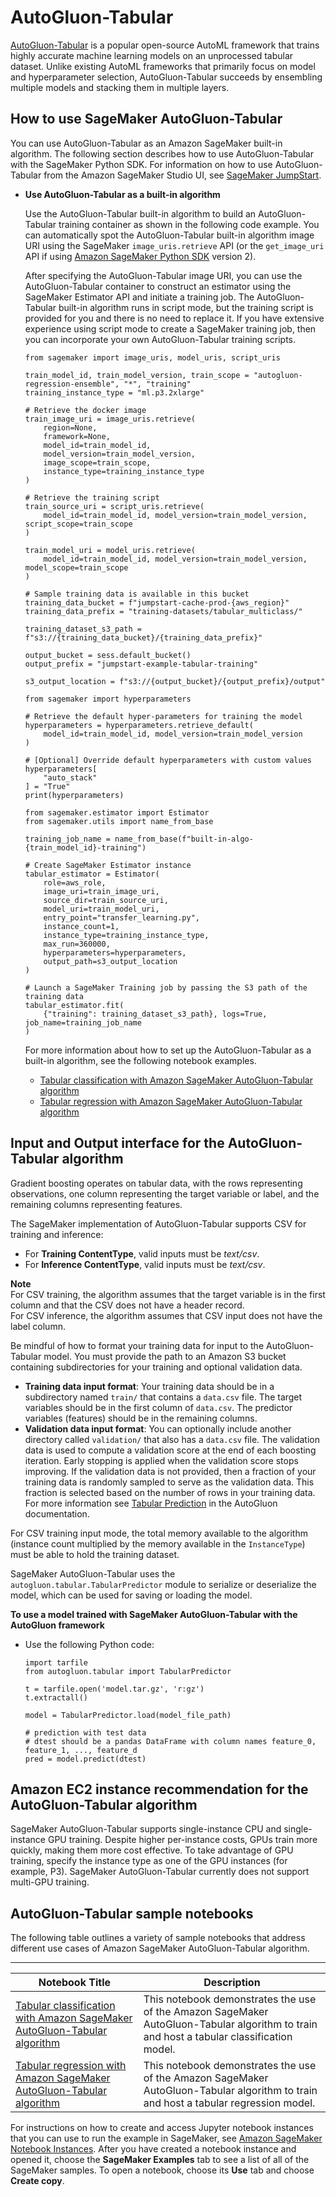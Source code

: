 # AutoGluon\-Tabular<a name="autogluon-tabular"></a>

[AutoGluon\-Tabular](https://auto.gluon.ai/stable/index.html) is a popular open\-source AutoML framework that trains highly accurate machine learning models on an unprocessed tabular dataset\. Unlike existing AutoML frameworks that primarily focus on model and hyperparameter selection, AutoGluon\-Tabular succeeds by ensembling multiple models and stacking them in multiple layers\. 

## How to use SageMaker AutoGluon\-Tabular<a name="autogluon-tabular-modes"></a>

You can use AutoGluon\-Tabular as an Amazon SageMaker built\-in algorithm\. The following section describes how to use AutoGluon\-Tabular with the SageMaker Python SDK\. For information on how to use AutoGluon\-Tabular from the Amazon SageMaker Studio UI, see [SageMaker JumpStart](studio-jumpstart.md)\.
+ **Use AutoGluon\-Tabular as a built\-in algorithm**

  Use the AutoGluon\-Tabular built\-in algorithm to build an AutoGluon\-Tabular training container as shown in the following code example\. You can automatically spot the AutoGluon\-Tabular built\-in algorithm image URI using the SageMaker `image_uris.retrieve` API \(or the `get_image_uri` API if using [Amazon SageMaker Python SDK](https://sagemaker.readthedocs.io) version 2\)\. 

  After specifying the AutoGluon\-Tabular image URI, you can use the AutoGluon\-Tabular container to construct an estimator using the SageMaker Estimator API and initiate a training job\. The AutoGluon\-Tabular built\-in algorithm runs in script mode, but the training script is provided for you and there is no need to replace it\. If you have extensive experience using script mode to create a SageMaker training job, then you can incorporate your own AutoGluon\-Tabular training scripts\.

  ```
  from sagemaker import image_uris, model_uris, script_uris
  
  train_model_id, train_model_version, train_scope = "autogluon-regression-ensemble", "*", "training"
  training_instance_type = "ml.p3.2xlarge"
  
  # Retrieve the docker image
  train_image_uri = image_uris.retrieve(
      region=None,
      framework=None,
      model_id=train_model_id,
      model_version=train_model_version,
      image_scope=train_scope,
      instance_type=training_instance_type
  )
  
  # Retrieve the training script
  train_source_uri = script_uris.retrieve(
      model_id=train_model_id, model_version=train_model_version, script_scope=train_scope
  )
  
  train_model_uri = model_uris.retrieve(
      model_id=train_model_id, model_version=train_model_version, model_scope=train_scope
  )
  
  # Sample training data is available in this bucket
  training_data_bucket = f"jumpstart-cache-prod-{aws_region}"
  training_data_prefix = "training-datasets/tabular_multiclass/"
  
  training_dataset_s3_path = f"s3://{training_data_bucket}/{training_data_prefix}"
  
  output_bucket = sess.default_bucket()
  output_prefix = "jumpstart-example-tabular-training"
  
  s3_output_location = f"s3://{output_bucket}/{output_prefix}/output"
  
  from sagemaker import hyperparameters
  
  # Retrieve the default hyper-parameters for training the model
  hyperparameters = hyperparameters.retrieve_default(
      model_id=train_model_id, model_version=train_model_version
  )
  
  # [Optional] Override default hyperparameters with custom values
  hyperparameters[
      "auto_stack"
  ] = "True"
  print(hyperparameters)
  
  from sagemaker.estimator import Estimator
  from sagemaker.utils import name_from_base
  
  training_job_name = name_from_base(f"built-in-algo-{train_model_id}-training")
  
  # Create SageMaker Estimator instance
  tabular_estimator = Estimator(
      role=aws_role,
      image_uri=train_image_uri,
      source_dir=train_source_uri,
      model_uri=train_model_uri,
      entry_point="transfer_learning.py",
      instance_count=1,
      instance_type=training_instance_type,
      max_run=360000,
      hyperparameters=hyperparameters,
      output_path=s3_output_location
  )
  
  # Launch a SageMaker Training job by passing the S3 path of the training data
  tabular_estimator.fit(
      {"training": training_dataset_s3_path}, logs=True, job_name=training_job_name
  )
  ```

  For more information about how to set up the AutoGluon\-Tabular as a built\-in algorithm, see the following notebook examples\.
  + [Tabular classification with Amazon SageMaker AutoGluon\-Tabular algorithm](https://github.com/aws/amazon-sagemaker-examples/blob/main/introduction_to_amazon_algorithms/autogluon_tabular/Amazon_Tabular_Classification_AutoGluon.ipynb)
  + [Tabular regression with Amazon SageMaker AutoGluon\-Tabular algorithm](https://github.com/aws/amazon-sagemaker-examples/blob/main/introduction_to_amazon_algorithms/autogluon_tabular/Amazon_Tabular_Regression_AutoGluon.ipynb)

## Input and Output interface for the AutoGluon\-Tabular algorithm<a name="InputOutput-AutoGluon-Tabular"></a>

Gradient boosting operates on tabular data, with the rows representing observations, one column representing the target variable or label, and the remaining columns representing features\. 

The SageMaker implementation of AutoGluon\-Tabular supports CSV for training and inference:
+ For **Training ContentType**, valid inputs must be *text/csv*\.
+ For **Inference ContentType**, valid inputs must be *text/csv*\.

**Note**  
For CSV training, the algorithm assumes that the target variable is in the first column and that the CSV does not have a header record\.   
For CSV inference, the algorithm assumes that CSV input does not have the label column\. 

Be mindful of how to format your training data for input to the AutoGluon\-Tabular model\. You must provide the path to an Amazon S3 bucket containing subdirectories for your training and optional validation data\.
+ **Training data input format**: Your training data should be in a subdirectory named `train/` that contains a `data.csv` file\. The target variables should be in the first column of `data.csv`\. The predictor variables \(features\) should be in the remaining columns\.
+ **Validation data input format**: You can optionally include another directory called `validation/` that also has a `data.csv` file\. The validation data is used to compute a validation score at the end of each boosting iteration\. Early stopping is applied when the validation score stops improving\. If the validation data is not provided, then a fraction of your training data is randomly sampled to serve as the validation data\. This fraction is selected based on the number of rows in your training data\. For more information see [Tabular Prediction](https://auto.gluon.ai/stable/api/autogluon.predictor.html#module-0) in the AutoGluon documentation\.

For CSV training input mode, the total memory available to the algorithm \(instance count multiplied by the memory available in the `InstanceType`\) must be able to hold the training dataset\.

SageMaker AutoGluon\-Tabular uses the `autogluon.tabular.TabularPredictor` module to serialize or deserialize the model, which can be used for saving or loading the model\.

**To use a model trained with SageMaker AutoGluon\-Tabular with the AutoGluon framework**
+ Use the following Python code:

  ```
  import tarfile
  from autogluon.tabular import TabularPredictor
  
  t = tarfile.open('model.tar.gz', 'r:gz')
  t.extractall()
  
  model = TabularPredictor.load(model_file_path)
  
  # prediction with test data
  # dtest should be a pandas DataFrame with column names feature_0, feature_1, ..., feature_d
  pred = model.predict(dtest)
  ```

## Amazon EC2 instance recommendation for the AutoGluon\-Tabular algorithm<a name="Instance-AutoGluon-Tabular"></a>

SageMaker AutoGluon\-Tabular supports single\-instance CPU and single\-instance GPU training\. Despite higher per\-instance costs, GPUs train more quickly, making them more cost effective\. To take advantage of GPU training, specify the instance type as one of the GPU instances \(for example, P3\)\. SageMaker AutoGluon\-Tabular currently does not support multi\-GPU training\.

## AutoGluon\-Tabular sample notebooks<a name="autogluon-tabular-sample-notebooks"></a>

 The following table outlines a variety of sample notebooks that address different use cases of Amazon SageMaker AutoGluon\-Tabular algorithm\.


****  

| **Notebook Title** | **Description** | 
| --- | --- | 
|  [Tabular classification with Amazon SageMaker AutoGluon\-Tabular algorithm](https://github.com/aws/amazon-sagemaker-examples/blob/main/introduction_to_amazon_algorithms/autogluon_tabular/Amazon_Tabular_Classification_AutoGluon.ipynb)  |  This notebook demonstrates the use of the Amazon SageMaker AutoGluon\-Tabular algorithm to train and host a tabular classification model\.  | 
|  [Tabular regression with Amazon SageMaker AutoGluon\-Tabular algorithm](https://github.com/aws/amazon-sagemaker-examples/blob/main/introduction_to_amazon_algorithms/autogluon_tabular/Amazon_Tabular_Regression_AutoGluon.ipynb)  |  This notebook demonstrates the use of the Amazon SageMaker AutoGluon\-Tabular algorithm to train and host a tabular regression model\.  | 

For instructions on how to create and access Jupyter notebook instances that you can use to run the example in SageMaker, see [Amazon SageMaker Notebook Instances](nbi.md)\. After you have created a notebook instance and opened it, choose the **SageMaker Examples** tab to see a list of all of the SageMaker samples\. To open a notebook, choose its **Use** tab and choose **Create copy**\.